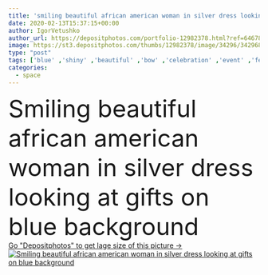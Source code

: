 ```yaml
---
title: 'smiling beautiful african american woman in silver dress looking at gifts on blue background'
date: 2020-02-13T15:37:15+00:00
author: IgorVetushko
author_url: https://depositphotos.com/portfolio-12982378.html?ref=64678756
image: https://st3.depositphotos.com/thumbs/12982378/image/34296/342968962/api_thumb_450.jpg?forcejpeg=true
type: "post"
tags: ['blue' ,'shiny' ,'beautiful' ,'bow' ,'celebration' ,'event' ,'festive' ,'greeting' ,'happy' ,'holiday' ,'ribbon' ,'elegance' ,'party' ,'girl' ,'smiling' ,'happiness' ,'cheerful' ,'smile' ,'style' ,'fashion' ,'emotion' ,'presents' ,'elegant' ,'stylish' ,'woman' ,'emotional' ,'gifts' ,'glossy' ,'attractive' ,'positive' ,'fashionable' ,'afro' ,'braces' ,'copy space' ,'one person' ,'Studio Shot' ,'young adult' ,'black woman' ,'african american' ,'gift boxes' ,'silver dress' ]
categories: 
  - space
---
```

<div aling="center">
            <font size="60"> Smiling beautiful african american woman in silver dress looking at gifts on blue background</font>   
</div>
<div>
    <a href='https://st3.depositphotos.com/thumbs/12982378/image/34296/342968962/api_thumb_450.jpg?forcejpeg=true?ref=64678756' target=_blank > Go "Depositphotos" to get lage size of this picture ->
        <img href='https://st3.depositphotos.com/thumbs/12982378/image/34296/342968962/api_thumb_450.jpg?forcejpeg=true?ref=64678756' src='https://st3.depositphotos.com/12982378/34296/i/950/depositphotos_342968962-stock-photo-smiling-beautiful-african-american-woman.jpg?forcejpeg=true' alt='Smiling beautiful african american woman in silver dress looking at gifts on blue background' >
    </a>
</div>
